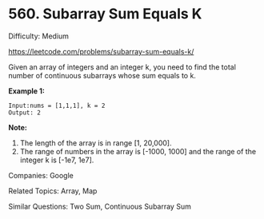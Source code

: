 # 560. Subarray Sum Equals K

Difficulty: Medium

https://leetcode.com/problems/subarray-sum-equals-k/

Given an array of integers and an integer k, you need to find the total number of continuous subarrays whose sum equals to k.

**Example 1:**
```
Input:nums = [1,1,1], k = 2
Output: 2
```
**Note:**
1. The length of the array is in range [1, 20,000].
2. The range of numbers in the array is [-1000, 1000] and the range of the integer k is [-1e7, 1e7].

Companies: Google

Related Topics: Array, Map

Similar Questions: Two Sum, Continuous Subarray Sum
